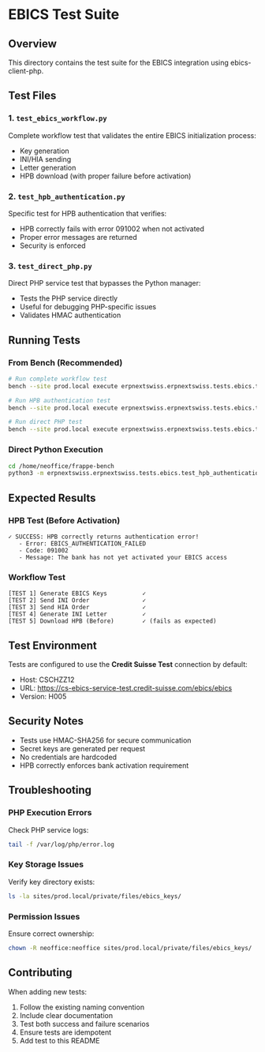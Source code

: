 # EBICS Test Suite

## Overview

This directory contains the test suite for the EBICS integration using ebics-client-php.

## Test Files

### 1. `test_ebics_workflow.py`
Complete workflow test that validates the entire EBICS initialization process:
- Key generation
- INI/HIA sending
- Letter generation
- HPB download (with proper failure before activation)

### 2. `test_hpb_authentication.py`
Specific test for HPB authentication that verifies:
- HPB correctly fails with error 091002 when not activated
- Proper error messages are returned
- Security is enforced

### 3. `test_direct_php.py`
Direct PHP service test that bypasses the Python manager:
- Tests the PHP service directly
- Useful for debugging PHP-specific issues
- Validates HMAC authentication

## Running Tests

### From Bench (Recommended)

```bash
# Run complete workflow test
bench --site prod.local execute erpnextswiss.erpnextswiss.tests.ebics.test_ebics_workflow.run_ebics_workflow_tests

# Run HPB authentication test
bench --site prod.local execute erpnextswiss.erpnextswiss.tests.ebics.test_hpb_authentication.run_hpb_test

# Run direct PHP test
bench --site prod.local execute erpnextswiss.erpnextswiss.tests.ebics.test_direct_php.run_php_tests
```

### Direct Python Execution

```bash
cd /home/neoffice/frappe-bench
python3 -m erpnextswiss.erpnextswiss.tests.ebics.test_hpb_authentication
```

## Expected Results

### HPB Test (Before Activation)
```
✓ SUCCESS: HPB correctly returns authentication error!
   - Error: EBICS_AUTHENTICATION_FAILED
   - Code: 091002
   - Message: The bank has not yet activated your EBICS access
```

### Workflow Test
```
[TEST 1] Generate EBICS Keys          ✓
[TEST 2] Send INI Order               ✓
[TEST 3] Send HIA Order               ✓
[TEST 4] Generate INI Letter          ✓
[TEST 5] Download HPB (Before)        ✓ (fails as expected)
```

## Test Environment

Tests are configured to use the **Credit Suisse Test** connection by default:
- Host: CSCHZZ12
- URL: https://cs-ebics-service-test.credit-suisse.com/ebics/ebics
- Version: H005

## Security Notes

- Tests use HMAC-SHA256 for secure communication
- Secret keys are generated per request
- No credentials are hardcoded
- HPB correctly enforces bank activation requirement

## Troubleshooting

### PHP Execution Errors
Check PHP service logs:
```bash
tail -f /var/log/php/error.log
```

### Key Storage Issues
Verify key directory exists:
```bash
ls -la sites/prod.local/private/files/ebics_keys/
```

### Permission Issues
Ensure correct ownership:
```bash
chown -R neoffice:neoffice sites/prod.local/private/files/ebics_keys/
```

## Contributing

When adding new tests:
1. Follow the existing naming convention
2. Include clear documentation
3. Test both success and failure scenarios
4. Ensure tests are idempotent
5. Add test to this README